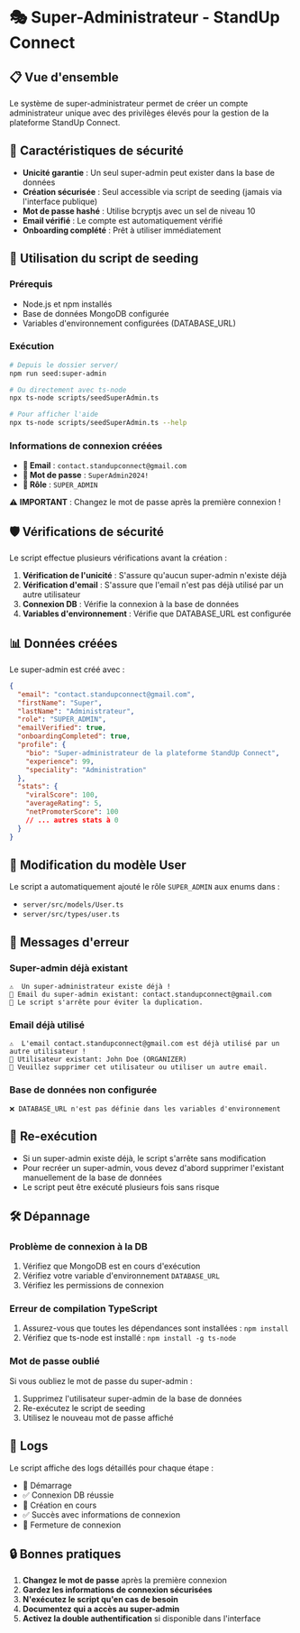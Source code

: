 # 🎭 Super-Administrateur - StandUp Connect

## 📋 Vue d'ensemble

Le système de super-administrateur permet de créer un compte administrateur unique avec des privilèges élevés pour la gestion de la plateforme StandUp Connect.

## 🔐 Caractéristiques de sécurité

- **Unicité garantie** : Un seul super-admin peut exister dans la base de données
- **Création sécurisée** : Seul accessible via script de seeding (jamais via l'interface publique)
- **Mot de passe hashé** : Utilise bcryptjs avec un sel de niveau 10
- **Email vérifié** : Le compte est automatiquement vérifié
- **Onboarding complété** : Prêt à utiliser immédiatement

## 🚀 Utilisation du script de seeding

### Prérequis
- Node.js et npm installés
- Base de données MongoDB configurée
- Variables d'environnement configurées (DATABASE_URL)

### Exécution

```bash
# Depuis le dossier server/
npm run seed:super-admin

# Ou directement avec ts-node
npx ts-node scripts/seedSuperAdmin.ts

# Pour afficher l'aide
npx ts-node scripts/seedSuperAdmin.ts --help
```

### Informations de connexion créées

- **📧 Email** : `contact.standupconnect@gmail.com`
- **🔑 Mot de passe** : `SuperAdmin2024!`
- **👤 Rôle** : `SUPER_ADMIN`

⚠️ **IMPORTANT** : Changez le mot de passe après la première connexion !

## 🛡️ Vérifications de sécurité

Le script effectue plusieurs vérifications avant la création :

1. **Vérification de l'unicité** : S'assure qu'aucun super-admin n'existe déjà
2. **Vérification d'email** : S'assure que l'email n'est pas déjà utilisé par un autre utilisateur
3. **Connexion DB** : Vérifie la connexion à la base de données
4. **Variables d'environnement** : Vérifie que DATABASE_URL est configurée

## 📊 Données créées

Le super-admin est créé avec :

```json
{
  "email": "contact.standupconnect@gmail.com",
  "firstName": "Super",
  "lastName": "Administrateur",
  "role": "SUPER_ADMIN",
  "emailVerified": true,
  "onboardingCompleted": true,
  "profile": {
    "bio": "Super-administrateur de la plateforme StandUp Connect",
    "experience": 99,
    "speciality": "Administration"
  },
  "stats": {
    "viralScore": 100,
    "averageRating": 5,
    "netPromoterScore": 100
    // ... autres stats à 0
  }
}
```

## 🔧 Modification du modèle User

Le script a automatiquement ajouté le rôle `SUPER_ADMIN` aux enums dans :

- `server/src/models/User.ts`
- `server/src/types/user.ts`

## 🚨 Messages d'erreur

### Super-admin déjà existant
```
⚠️  Un super-administrateur existe déjà !
📧 Email du super-admin existant: contact.standupconnect@gmail.com
🛑 Le script s'arrête pour éviter la duplication.
```

### Email déjà utilisé
```
⚠️  L'email contact.standupconnect@gmail.com est déjà utilisé par un autre utilisateur !
👤 Utilisateur existant: John Doe (ORGANIZER)
🛑 Veuillez supprimer cet utilisateur ou utiliser un autre email.
```

### Base de données non configurée
```
❌ DATABASE_URL n'est pas définie dans les variables d'environnement
```

## 🔄 Re-exécution

- Si un super-admin existe déjà, le script s'arrête sans modification
- Pour recréer un super-admin, vous devez d'abord supprimer l'existant manuellement de la base de données
- Le script peut être exécuté plusieurs fois sans risque

## 🛠️ Dépannage

### Problème de connexion à la DB
1. Vérifiez que MongoDB est en cours d'exécution
2. Vérifiez votre variable d'environnement `DATABASE_URL`
3. Vérifiez les permissions de connexion

### Erreur de compilation TypeScript
1. Assurez-vous que toutes les dépendances sont installées : `npm install`
2. Vérifiez que ts-node est installé : `npm install -g ts-node`

### Mot de passe oublié
Si vous oubliez le mot de passe du super-admin :
1. Supprimez l'utilisateur super-admin de la base de données
2. Re-exécutez le script de seeding
3. Utilisez le nouveau mot de passe affiché

## 📝 Logs

Le script affiche des logs détaillés pour chaque étape :
- 🚀 Démarrage
- ✅ Connexion DB réussie
- 🔧 Création en cours
- ✅ Succès avec informations de connexion
- 🔌 Fermeture de connexion

## 🔒 Bonnes pratiques

1. **Changez le mot de passe** après la première connexion
2. **Gardez les informations de connexion sécurisées**
3. **N'exécutez le script qu'en cas de besoin**
4. **Documentez qui a accès au super-admin**
5. **Activez la double authentification** si disponible dans l'interface 